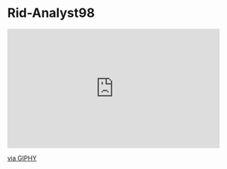 # Rid-Analyst98
<iframe src="https://giphy.com/embed/l0Iy88cWKqBeBN92o" width="480" height="270" frameBorder="0" class="giphy-embed" allowFullScreen></iframe><p><a href="https://giphy.com/gifs/lego-l0Iy88cWKqBeBN92o">via GIPHY</a></p>
